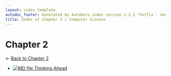 ```yaml
---
layout: index_template
autodoc_footer: Generated by AutoDocs.index version 2.2.2 "hotfix - documents *actually* actually work now" ⓒ Starwort, 2020
title: Index of Chapter 2 | Computer Science
---
```


# **Chapter 2**

← [Back to Chapter 2](..)

- [![MD file](https://img.icons8.com/windows/512/03dac6/regular-document.png) Thinking Ahead](Paper_2/section_1/chapter_2/thinking_ahead.html)
